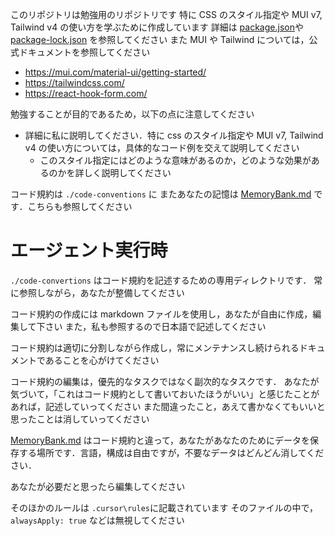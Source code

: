 このリポジトリは勉強用のリポジトリです
特に CSS のスタイル指定や MUI v7, Tailwind v4 の使い方を学ぶために作成しています
詳細は [package.json](mdc:package.json)や [package-lock.json](mdc:package-lock.json) を参照してください
また MUI や Tailwind については，公式ドキュメントを参照してください

- https://mui.com/material-ui/getting-started/
- https://tailwindcss.com/
- https://react-hook-form.com/

勉強することが目的であるため，以下の点に注意してください

- 詳細に私に説明してください．特に css のスタイル指定や MUI v7, Tailwind v4 の使い方については，具体的なコード例を交えて説明してください
  - このスタイル指定にはどのような意味があるのか，どのような効果があるのかを詳しく説明してください

コード規約は `./code-conventions` に
またあなたの記憶は [MemoryBank.md](mdc:MemoryBank.md) です．こちらも参照してください

# エージェント実行時

`./code-convertions` はコード規約を記述するための専用ディレクトリです．
常に参照しながら，あなたが整備してください

コード規約の作成には markdown ファイルを使用し，あなたが自由に作成，編集して下さい
また，私も参照するので日本語で記述してください

コード規約は適切に分割しながら作成し，常にメンテナンスし続けられるドキュメントであることを心がけてください

コード規約の編集は，優先的なタスクではなく副次的なタスクです．
あなたが気づいて，「これはコード規約として書いておいたほうがいい」と感じたことがあれば，記述していってください
また間違ったこと，あえて書かなくてもいいと思ったことは消していってください

[MemoryBank.md](mdc:MemoryBank.md) はコード規約と違って，あなたがあなたのためにデータを保存する場所です．言語，構成は自由ですが，不要なデータはどんどん消してください．

あなたが必要だと思ったら編集してください

そのほかのルールは `.cursor\rules`に記載されています
そのファイルの中で， `alwaysApply: true` などは無視してください
